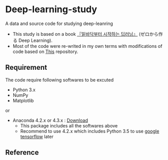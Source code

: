 # Deep-learning-study
A data and source code for studying deep-leanring
* This study is based on a book [『밑바닥부터 시작하는 딥러닝』](http://www.hanbit.co.kr/store/books/look.php?p_code=B8475831198) (ゼロから作る Deep Learning).
* Most of the code were re-writed in my own terms with modifications of code based on [This](https://github.com/WegraLee/deep-learning-from-scratch) repository.

## Requirement
The code require following softwares to be excuted
* Python 3.x
* NumPy
* Matplotlib

or

* Anaconda 4.2.x or 4.3.x : [Download](https://repo.continuum.io/archive/)
  * This package includes all the softwares above
  * Recommend to use 4.2.x which includes Python 3.5 to use [google tensorflow](https://www.tensorflow.org/) later


## Reference
